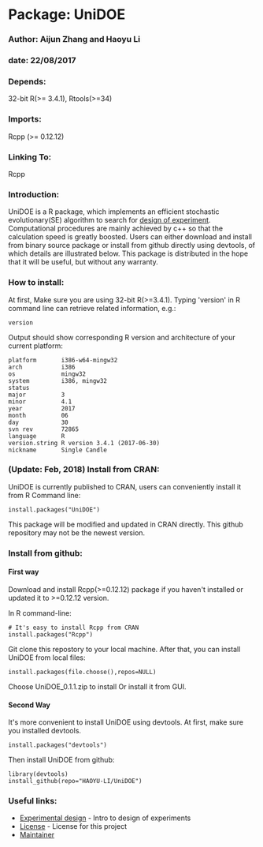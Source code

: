 # Package: UniDOE
### Author: Aijun Zhang and Haoyu Li
### date: 22/08/2017
### Depends: 
32-bit R(>= 3.4.1), Rtools(>=34)
### Imports: 
Rcpp (>= 0.12.12)
### Linking To: 
Rcpp
### Introduction:
UniDOE is a R package, which implements an efficient stochastic evolutionary(SE) algorithm to search for [design of experiment](https://en.wikipedia.org/wiki/Design_of_experiments). Computational procedures are mainly achieved by c++ so that the calculation speed is greatly boosted. Users can either download and install from binary source package or install from github directly using devtools, of which details are illustrated below. This package is distributed in the hope that it will be useful, but without any warranty.
### How to install:
At first, Make sure you are using 32-bit R(>=3.4.1). Typing 'version' in R command line can retrieve related information, e.g.:
```
version
```
Output should show corresponding R version and architecture of your current platform:
```
platform       i386-w64-mingw32            
arch           i386                        
os             mingw32                     
system         i386, mingw32               
status                                     
major          3                           
minor          4.1                         
year           2017                        
month          06                          
day            30                          
svn rev        72865                       
language       R                           
version.string R version 3.4.1 (2017-06-30)
nickname       Single Candle 
```
### (Update: Feb, 2018) Install from CRAN:

UniDOE is currently published to CRAN, users can conveniently install it from R Command line:
```
install.packages("UniDOE")
```
This package will be modified and updated in CRAN directly. This github repository may not be the newest version.

### Install from github:

#### First way

Download and install Rcpp(>=0.12.12) package if you haven't installed or updated it to >=0.12.12 version.

In R command-line: 
```
# It's easy to install Rcpp from CRAN
install.packages("Rcpp")
```
Git clone this repostory to your local machine. After that, you can install UniDOE from local files:

```
install.packages(file.choose(),repos=NULL)
```

Choose UniDOE_0.1.1.zip to install Or install it from GUI.

#### Second Way
It's more convenient to install UniDOE using devtools. At first, make sure you installed devtools.

```
install.packages("devtools")
```

Then install UniDOE from github:

```
library(devtools)
install_github(repo="HAOYU-LI/UniDOE")
```
### Useful links:
* [Experimental design](https://en.wikipedia.org/wiki/Design_of_experiments) - Intro to design of experiments
* [License](https://github.com/HAOYU-LI/UniDOE/blob/master/LICENSE) - License for this project
* [Maintainer](http://www.statsoft.org/)

